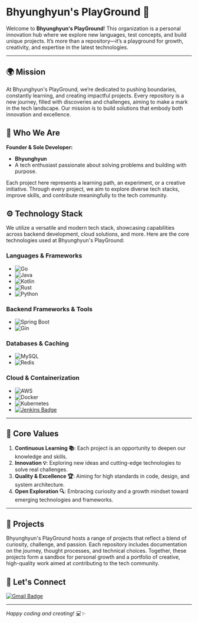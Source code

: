 # Bhyunghyun's PlayGround 🚀

Welcome to **Bhyunghyun's PlayGround**! This organization is a personal innovation hub where we explore new languages, test concepts, and build unique projects. It’s more than a repository—it’s a playground for growth, creativity, and expertise in the latest technologies.

---

## 🌍 Mission

At Bhyunghyun's PlayGround, we’re dedicated to pushing boundaries, constantly learning, and creating impactful projects. Every repository is a new journey, filled with discoveries and challenges, aiming to make a mark in the tech landscape. Our mission is to build solutions that embody both innovation and excellence.

## 👤 Who We Are

**Founder & Sole Developer:**
- **Bhyunghyun**  
- A tech enthusiast passionate about solving problems and building with purpose.

Each project here represents a learning path, an experiment, or a creative initiative. Through every project, we aim to explore diverse tech stacks, improve skills, and contribute meaningfully to the tech community.

## ⚙️ Technology Stack

We utilize a versatile and modern tech stack, showcasing capabilities across backend development, cloud solutions, and more. Here are the core technologies used at Bhyunghyun's PlayGround:

### Languages & Frameworks

- ![Go](https://img.shields.io/badge/-Go-00ADD8?logo=go&logoColor=white)
- ![Java](https://img.shields.io/badge/-Java-007396?logo=java&logoColor=white)
- ![Kotlin](https://img.shields.io/badge/-Kotlin-0095D5?logo=kotlin&logoColor=white)
- ![Rust](https://img.shields.io/badge/-Rust-000000?logo=rust&logoColor=white)
- ![Python](https://img.shields.io/badge/-Python-3776AB?logo=python&logoColor=white)

### Backend Frameworks & Tools

- ![Spring Boot](https://img.shields.io/badge/-Spring%20Boot-6DB33F?logo=spring-boot&logoColor=white)
- ![Gin](https://img.shields.io/badge/-Gin-00ADD8?logo=go&logoColor=white)

### Databases & Caching

- ![MySQL](https://img.shields.io/badge/-MySQL-4479A1?logo=mysql&logoColor=white)
- ![Redis](https://img.shields.io/badge/-Redis-DC382D?logo=redis&logoColor=white)

### Cloud & Containerization

- ![AWS](https://img.shields.io/badge/-AWS-232F3E?logo=amazon-aws&logoColor=white)
- ![Docker](https://img.shields.io/badge/-Docker-2496ED?logo=docker&logoColor=white)
- ![Kubernetes](https://img.shields.io/badge/-Kubernetes-326CE5?logo=kubernetes&logoColor=white)
- [![Jenkins Badge](https://img.shields.io/badge/-Jenkins-2496ED?style=flat&logo=Jenkins&logoColor=white)](https://www.jenkins.io/)

---

## 🌟 Core Values

1. **Continuous Learning 📚**: Each project is an opportunity to deepen our knowledge and skills.
2. **Innovation 💡**: Exploring new ideas and cutting-edge technologies to solve real challenges.
3. **Quality & Excellence 🏆**: Aiming for high standards in code, design, and system architecture.
4. **Open Exploration 🔍**: Embracing curiosity and a growth mindset toward emerging technologies and frameworks.

---

## 📂 Projects

Bhyunghyun's PlayGround hosts a range of projects that reflect a blend of curiosity, challenge, and passion. Each repository includes documentation on the journey, thought processes, and technical choices. Together, these projects form a sandbox for personal growth and a portfolio of creative, high-quality work aimed at contributing to the tech community.

## 🤝 Let's Connect

[![Gmail Badge](https://img.shields.io/badge/-Gmail-D14836?style=flat&logo=Gmail&logoColor=white)](mailto:nbhyun0329@gmail.com)

---

*Happy coding and creating! 💻✨*

